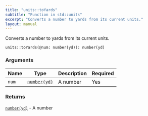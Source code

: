 ```yaml
---
title: "units::toYards"
subtitle: "Function in std::units"
excerpt: "Converts a number to yards from its current units."
layout: manual
---
```


Converts a number to yards from its current units.

```kcl
units::toYards(@num: number(yd)): number(yd)
```



### Arguments

| Name | Type | Description | Required |
|----------|------|-------------|----------|
| `num` | [`number(yd)`](/docs/kcl-std/types/std-types-number) | A number | Yes |

### Returns

[`number(yd)`](/docs/kcl-std/types/std-types-number) - A number



